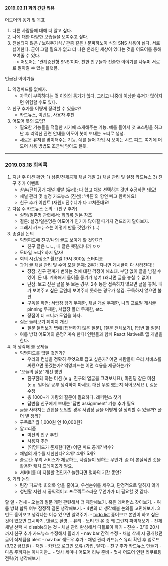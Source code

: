 #### 2019.03.11 회의 간단 리뷰  

어도어의 동기 및 목표
1. 다른 사람들에 대해 더 알고 싶다.
2. 나에 대한 다양한 모습들을 보여주고 싶다.
3. 진실되지 않은 / 보여주기식 / 관종 같은 / 분짜하노이 식의 SNS 사용이 싫다. 서로 싫어한다. 굳이 그럴 필요가 없고 더 나은 온라인 세상이 있다는 것을 어도어를 통해 보여줄 수 있다.  
--> 어도어는 '관계증진형 SNS'이다. 친한 친구들과 진솔한 이야기를 나누며 서로르 알아갈 수 있는 플랫폼.  

언급된 이야기들
1. 익명피드를 없애자.
    - 자극이 부족하다는 것 이외의 동기가 없다. 그리고 나중에 이상한 유저가 많아지면 위험할 수도 있다. 
2. 친구 추가를 어떻게 장려할 수 있을까?
    - 카드뉴스, 이벤트, 사용자 추천
3. 어도어 봇의 도입?
    - 필요한 기능들을 적절한 시기에 소개해주는 기능. 예를 들어서 첫 포스팅을 하고난 후 리액션 관련 안내를 어도어 봇이 보내는 노티로 생성.
    - 새로운 유저를 맞이해주는 기능. 예를 들어 가입 시 보이는 시드 피드. 여기에 어도어 사용 방법도 조금씩 담아도 될듯.
    
---
  
### 2019.03.18 회의록
1. 지난 주 미션 확인: 1) 삼촌/전체공개 채널 개발 2) 채널 관리 및 설정 카드뉴스 3) 친구 추가 이벤트
    - 삼촌/전체공개 채널 개발 (유리): 다 했고 채널 선택하는 것만 수정하면 돼요!
    - 채널 관리 및 설정 카드뉴스 (진선): '버튼'의 향연 빼고 완벽해요!
    - 친구 추가 이벤트 (재원): 진수니가 다 고쳐준대요!
2. 다음 주 카드뉴스 논의 - (친구 추가)
    - 실명/일촌명 관련해서: [회의록 원본](https://docs.google.com/document/d/1HX8Mkg97GRL6Wr0ex1PMrJgTU5NqaTH4HqOS3L82dy0/edit) 참조
    - 결론: 실명/일촌명은 어도어가 인기가 많아질 때가지 건드리지 말아보자.
    - 그래서 카드뉴스는 어떻게 만들 것인가? (...)
3. 종결된 논의
    - 익명피드에 친구/나의 글도 보이게 할 것인가?
        - 친구 글은 ㄴㄴ, 내 글은 헷갈리니까 ㅇㅇ
    - 모바일 노티? 하지 말자!
    - 회의 시간/장소? 월요일 19시 300동 스터디룸
    - 과거 글 채널 관리 및 수익 모델 문제: 2주가 지나면 게시글이 다 사라진다!!
        - 장점: 친구 관계가 변하는 것에 대한 걱정이 해소돼. 부담 없이 글을 남길 수 있어. 돈 내. 계속해서 들어올 동기가 생겨 (왜냐면 글을 놓칠 수 없어)
        - 단점: 보고 싶은 글을 못 보는 경우. 2주 동안 접속하지 않으면 글을 놓쳐. 내가 보여주고 싶은 글인데 보여주지 못하는 경우가 생김. 구독하지 않으면 불편.
        - 구독을 하면: 서랍장 담기 무제한, 채널 개설 무제한, 나의 프로필 게시글 pinning 무제한, 서랍장 폴더 무제한, etc.
        - 장점이 더 크니까 도입을 하자.
    - 질문 둘러보기 페이지 개선
        - 질문 둘러보기 탭에 [답변하지 않은 질문], [질문 전체보기], [답변 할 질문] 
    - 여름 방학 어도어의 운명? 계속 한다! 인턴들과 함께 React Native로 앱 개발을 한다.
4. 더 생각해 볼 문제들
    - 익명피드를 없앨 것인가?
        - 우리의 컨셉을 정확히 무엇으로 잡고 싶은가? 어떤 사람들이 우리 서비스를 써줬으면 좋겠는가? 익명피드는 어떤 효용을 제공하는가?
    - '오늘의 질문' 개선 방안
        - 친구한테 하는 미션 (e.g. 친구의 얼굴을 그려보세요), 마인딩 같은 미션 (e.g. 일이랑 공부 생각하지 마세요. 대신 무얼 했는지 적어보세요.), 질문 수정
        - 총 1000+개 가량의 질문이 필요하다. 레퍼런스 찾기
        - 답변을 친구에게 보내는 '답변 assignment' 기능 추가 필요
    - 글을 사라지는 컨셉을 도입할 경우 서랍장 글을 어떻게 잘 정리할 수 있을까? 폴더 별 정리?
    - 구독료? 월 1,000원 연 10,000원?
    - 알고리즘
        - 미션의 친구 추천
        - 사용자 추천
        - (익명피드가 존재한다면) 어떤 피드 공개? 박수?
    - 채널의 개수를 제한한다? 3개? 4개? 5개?
    - 슬로건: 우리 서비스가 제공하는, 사람들이 원하는 무언가. 좀 더 본질적인 것을 활용한 캐치 프레이즈가 필요.
    - 서버비를 더 지불할 것인가? 늘린다면 얼마의 기간 동안?
5. 기타 논의
    - 팀장 피드백: 회의록 양을 줄이고, 우선순위를 세우고, 단정적으로 말하지 않기
    - 청년활 지원 시 공익적이고 프로젝트스러운 무언가가 더 필요할 것 같다.

할 일
    - 전체
        - 오늘의 질문 개편 관련해서 더 제안해보기. 혹은 레퍼런스 찾아보기.
        - 여름 방학 합류 여부 잠정적 결론 생각해보기.
        - 4번의 더 생각해볼 논의들 고민해보기. 3번도 훑어보고 생각나는 이슈 있으면 알려주기.
        - [todo list](https://github.com/ssm0318/adoor/blob/master/meeting/todo.md) 훑어보고 본인이 하고 싶은 것이 있으면 표시하기. [댓글](https://github.com/ssm0318/adoor/issues/147)도 환영.
    - 유리
        - 노티 안 온 것 왜 그런지 파악해보기
        - 전체 채널 선택 시 disable되는 것
        - 채널 관리 완성해서 디플로이 하기
    - 진순
        - 3/19 20시까지 친구 추가 카드뉴스 수정해서 올리기
        - nav bar 간격 수정
        - 채널 삭제 시 공개했던 글이 삭제됨을 alert
        - nav bar 쉐도우 추가
        - 채널 관리 카드뉴스 유리 확인 후 업로드 (3/22 금요일)
    - 재원
        - 카카오 로그인 오류 (가입, 탈퇴)
        - 친구 추가 카드뉴스 만들기
    - 다음 주까지는 아니지만...
        - 멋사 세미나 어도어 리뷰 준비
        - 멋사 어도어 인턴 리쿠르팅 전략(?) 생각해보기
    
